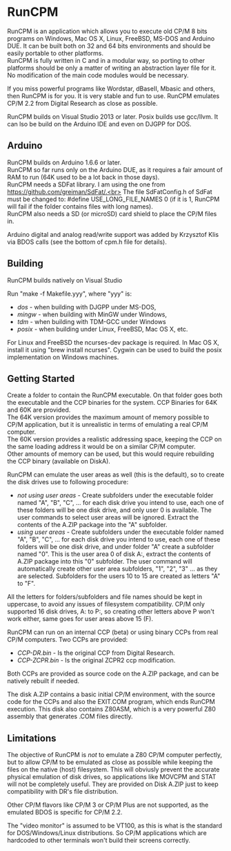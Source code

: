# RunCPM

RunCPM is an application which allows you to execute old CP/M 8 bits programs on Windows, Mac OS X, Linux, FreeBSD, MS-DOS and Arduino DUE. It can be built both on 32 and 64 bits environments and should be easily portable to other platforms.<br>
RunCPM is fully written in C and in a modular way, so porting to other platforms should be only a matter of writing an abstraction layer file for it. No modification of the main code modules would be necessary.

If you miss powerful programs like Wordstar, dBaseII, Mbasic and others, then RunCPM is for you. It is very stable and fun to use.
RunCPM emulates CP/M 2.2 from Digital Research as close as possible.

RunCPM builds on Visual Studio 2013 or later. Posix builds use gcc/llvm. It can lso be build on the Arduino IDE and even on DJGPP for DOS.

## Arduino

RunCPM builds on Arduino 1.6.6 or later.<br>
RunCPM so far runs only on the Arduino DUE, as it requires a fair amount of RAM to run (64K used to be a lot back in those days).<br>
RunCPM needs a SDFat library. I am using the one from https://github.com/greiman/SdFat/.<br>
The file SdFatConfig.h of SdFat must be changed to: #define USE_LONG_FILE_NAMES 0 (if it is 1, RunCPM will fail if the folder contains files with long names).<br>
RunCPM also needs a SD (or microSD) card shield to place the CP/M files in.<br>

Arduino digital and analog read/write support was added by Krzysztof Klis via BDOS calls (see the bottom of cpm.h file for details).

## Building

RunCPM builds natively on Visual Studio

Run "make -f Makefile.yyy", where "yyy" is:

* *dos* - when building with DJGPP under MS-DOS,
* *mingw* - when building with MinGW under Windows,
* *tdm* - when building with TDM-GCC under Windows
* *posix* - when building under Linux, FreeBSD, Mac OS X, etc.

For Linux and FreeBSD the ncurses-dev package is required. In Mac OS X, install it using "brew install ncurses".
Cygwin can be used to build the posix implementation on Windows machines.

## Getting Started

Create a folder to contain the RunCPM executable. On that folder goes both the executable and the CCP binaries for the system. CCP Binaries for 64K and 60K are provided.<br>
The 64K version provides the maximum amount of memory possible to CP/M application, but it is unrealistic in terms of emulating a real CP/M computer.<br>
The 60K version provides a realistic addressing space, keeping the CCP on the same loading address it would be on a similar CP/M computer.<br>
Other amounts of memory can be used, but this would require rebuilding the CCP binary (available on DiskA).

RunCPM can emulate the user areas as well (this is the default), so to create the disk drives use to following procedure:

* *not using user areas* - Create subfolders under the executable folder named "A", "B", "C", ... for each disk drive you intend to use, each one of these folders will be one disk drive, and only user 0 is available. The user commands to select user areas will be ignored. Extract the contents of the A.ZIP package into the "A" subfolder.
* *using user areas* - Create subfolders under the executable folder named "A", "B", "C", ... for each disk drive you intend to use, each one of these folders will be one disk drive, and under folder "A" create a subfolder named "0". This is the user area 0 of disk A:, extract the contents of A.ZIP package into this "0" subfolder. The user command will automatically create other user area subfolders, "1", "2", "3" ... as they are selected. Subfolders for the users 10 to 15 are created as letters "A" to "F".

All the letters for folders/subfolders and file names should be kept in uppercase, to avoid any issues of filesystem compatibility.
CP/M only supported 16 disk drives, A: to P:, so creating other letters above P won't work either, same goes for user areas above 15 (F).

RunCPM can run on an internal CCP (beta) or using binary CCPs from real CP/M computers. Two CCPs are provided:

* *CCP-DR.bin* - Is the original CCP from Digital Research.<br>
* *CCP-ZCPR.bin* - Is the original ZCPR2 ccp modification.

Both CCPs are provided as source code on the A.ZIP package, and can be natively rebuilt if needed.

The disk A.ZIP contains a basic initial CP/M environment, with the source code for the CCPs and also the EXIT.COM program, which ends RunCPM execution.
This disk also contains Z80ASM, which is a very powerful Z80 assembly that generates .COM files directly.

## Limitations

The objective of RunCPM is *not* to emulate a Z80 CP/M computer perfectly, but to allow CP/M to be emulated as close as possible while keeping the files on the native (host) filesystem.
This will obviusly prevent the accurate physical emulation of disk drives, so applications like MOVCPM and STAT will not be completely useful.
They are provided on Disk A.ZIP just to keep compatibility with DR's file distribution.

Other CP/M flavors like CP/M 3 or CP/M Plus are not supported, as the emulated BDOS is specific for CP/M 2.2.

The "video monitor" is assumed to be VT100, as this is what is the standard for DOS/Windows/Linux distributions. So CP/M applications which are hardcoded to other terminals won't build their screens correctly.
